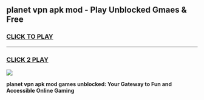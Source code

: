 
## planet vpn apk mod - Play Unblocked Gmaes & Free
<h3>
<a href="https://news.freeplayer.one?title=planet_vpn_apk_mod&ref=16F">CLICK TO PLAY</a></h3>
<hr>

<h3>
<a href="https://news.freeplayer.one?title=planet_vpn_apk_mod&ref=16F">CLICK 2 PLAY</a>
  
</h3>

<a href="https://news.freeplayer.one?title=planet_vpn_apk_mod&ref=16F/"><img src="https://clearcache.store/games.png"></a>


**planet vpn apk mod games unblocked: Your Gateway to Fun and Accessible Online Gaming**
